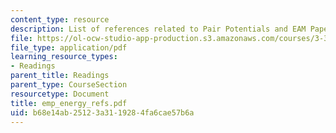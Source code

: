```yaml
---
content_type: resource
description: List of references related to Pair Potentials and EAM Papers.
file: https://ol-ocw-studio-app-production.s3.amazonaws.com/courses/3-320-atomistic-computer-modeling-of-materials-sma-5107-spring-2005/b68e14ab25123a3119284fa6cae57b6a_emp_energy_refs.pdf
file_type: application/pdf
learning_resource_types:
- Readings
parent_title: Readings
parent_type: CourseSection
resourcetype: Document
title: emp_energy_refs.pdf
uid: b68e14ab-2512-3a31-1928-4fa6cae57b6a
---
```

